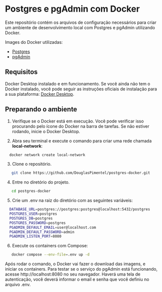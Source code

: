 # Postgres e pgAdmin com Docker

Este repositório contém os arquivos de configuração necessários para criar um ambiente de desenvolvimento local com Postgres e pgAdmin utilizando Docker.

Images do Docker utilizadas:
- [Postgres](https://hub.docker.com/_/postgres)
- [pgAdmin](https://hub.docker.com/r/elestio/pgadmin)

## Requisitos

Docker Desktop instalado e em funcionamento. Se você ainda não tem o Docker instalado, você pode seguir as instruções oficiais de instalação para a sua plataforma: [Docker Desktop](https://www.docker.com/products/docker-desktop/).

## Preparando o ambiente

1. Verifique se o Docker está em execução. Você pode verificar isso procurando pelo ícone do Docker na barra de tarefas. Se não estiver rodando, inicie o Docker Desktop.
   
2. Abra seu terminal e execute o comando para criar uma rede chamada **local-network**:

```bash
  docker network create local-network
```

3. Clone o repositório.

```bash
   git clone https://github.com/DouglasPimentel/postgres-docker.git
```

4. Entre no diretório do projeto.

```bash
   cd postgres-docker
```

5. Crie um .env na raiz do diretório com as seguintes variáveis:

```bash
  DATABASE_URL=postgres://postgres:postgres@localhost:5432/postgres
  POSTGRES_USER=postgres
  POSTGRES_DB=postgres
  POSTGRES_PASSWORD=postgres
  PGADMIN_DEFAULT_EMAIL=user@localhost.com
  PGADMIN_DEFAULT_PASSWORD=admin
  PGADMIN_LISTEN_PORT=8080
```

6. Execute os containers com Compose:

```bash 
   docker compose --env-file=.env up -d
```

Após rodar o comando, o Docker vai fazer o download das imagens, e iniciar os containers. Para testar se o serviço do pgAdmin está funcionando, acesse http://localhost:8080 no seu navegador. Haverá uma tela de autenticação, você deverá informar o email e senha que você definiu no arquivo .env.
